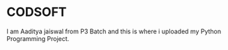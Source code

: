 # CODSOFT
I am Aaditya jaiswal from P3 Batch and this is where i uploaded my Python Programming Project.
